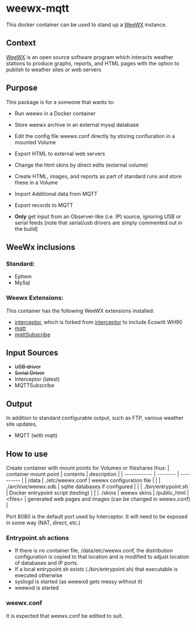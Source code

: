 # weewx-mqtt

This docker container can be used to stand up a [WeeWX](http://weewx.com) instance.

## Context ##

[WeeWX](http://weewx.com) is an open source software program which interacts weather stations to produce graphs, reports, and HTML pages with the option to publish to weather sites or web servers

## Purpose ##
This package is for a someone that wants to:
* Run weewx in a Docker container
* Store weewx archive in an external mysql database
* Edit the config file weewx.conf directly by storing confiuration in a mounted Volume
* Export HTML to external web servers
* Change the html skins by direct edits (external volume)
* Create HTML, images, and reports as part of standard runs and store these in a Volume
* Import Additional data from MQTT
* Export records to MQTT

* **Only** get input from an Observer-like (i.e. IP) source, ignoring USB or serial feeds
  [note that serial/usb drivers are simply commented out in the build]

## WeeWx inclusions ##
### Standard: ###
* Ephem
* MySql

### Weewx Extensions: ###

This container has the following WeeWX extensions installed:

* [interceptor](https://github.com/erudita/weewx-interceptor), which is forked from [interceptor](https://github.com/matthewwall/weewx-interceptor) to include Ecowitt WH90
* [mqtt](https://github.com/weewx/weewx/wiki/mqtt)
* [mqttSubscribe](https://github.com/bellrichm/WeeWX-MQTTSubscribe)

## Input Sources ##
* ~~USB driver~~
* ~~Serial Driver~~
* Interceptor (latest)
* MQTTSubscribe

## Output ##
In addition to standard configurable output, such as FTP, various weather site updates, 

* MQTT (with mqtt)


## How to use ##
Create container with mount points for Volumes or fileshares thus:
| container mount point | contents | description |
| ------------ | -------- | ---------- |
| /data        | ./etc/weewx.conf | weewx configuration file | 
|              | ./archive/weewx.sdb | sqlite databases if configured |
|              | ./bin/entrypoint.sh | Docker entrypoint script (testing) | 
|              | ./skins              | weewx skins
| /public_html | \<files\> | generated web pages and images (can be changed in weewx.conf) |

Port 8080 is the default port used by Interceptor.
It will need to be exposed in some way (NAT, direct, etc.)

### Entrypoint.sh actions ###
* If there is no container file, /data/etc/weewx.conf, the distribution configuration is copied to that location and is modified to adjust location of databases and IP ports.
* If a local entrypoint.sh exists (./bin/entrypoint.sh) that executable is executed otherwise
* syslogd is started (as weewxd gets messy without it)
* weewxd is started

### weewx.conf ###
It is expected that weewx.conf be editied to suit.
